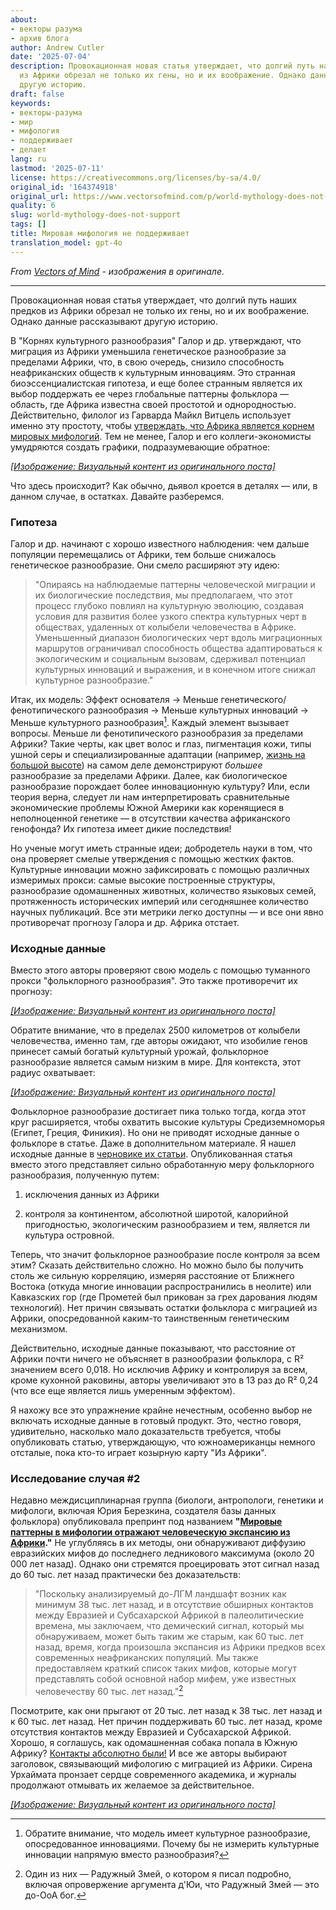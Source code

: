 ```yaml
---
about:
- векторы разума
- архив блога
author: Andrew Cutler
date: '2025-07-04'
description: Провокационная новая статья утверждает, что долгий путь наших предков
  из Африки обрезал не только их гены, но и их воображение. Однако данные рассказывают
  другую историю.
draft: false
keywords:
- векторы-разума
- мир
- мифология
- поддерживает
- делает
lang: ru
lastmod: '2025-07-11'
license: https://creativecommons.org/licenses/by-sa/4.0/
original_id: '164374918'
original_url: https://www.vectorsofmind.com/p/world-mythology-does-not-support
quality: 6
slug: world-mythology-does-not-support
tags: []
title: Мировая мифология не поддерживает
translation_model: gpt-4o
---
```


*From [Vectors of Mind](https://www.vectorsofmind.com/p/world-mythology-does-not-support) - изображения в оригинале.*

---

Провокационная новая статья утверждает, что долгий путь наших предков из Африки обрезал не только их гены, но и их воображение. Однако данные рассказывают другую историю.

В "Корнях культурного разнообразия" Галор и др. утверждают, что миграция из Африки уменьшила генетическое разнообразие за пределами Африки, что, в свою очередь, снизило способность неафриканских обществ к культурным инновациям. Это странная биоэссенциалистская гипотеза, и еще более странным является их выбор поддержать ее через глобальные паттерны фольклора — область, где Африка известна своей простотой и однородностью. Действительно, филолог из Гарварда Майкл Витцель использует именно эту простоту, чтобы [утверждать, что Африка является корнем мировых мифологий](https://www.amazon.ca/Origins-Worlds-Mythologies-Michael-Witzel/dp/0199812853). Тем не менее, Галор и его коллеги-экономисты умудряются создать графики, подразумевающие обратное:

[*[Изображение: Визуальный контент из оригинального поста]*](https://substackcdn.com/image/fetch/$s_!4TCD!,f_auto,q_auto:good,fl_progressive:steep/https%3A%2F%2Fsubstack-post-media.s3.amazonaws.com%2Fpublic%2Fimages%2Fb7a1aaf2-21ba-45ea-8127-2d61960320b9_1946x1272.png)

Что здесь происходит? Как обычно, дьявол кроется в деталях — или, в данном случае, в остатках. Давайте разберемся.

### **Гипотеза**

Галор и др. начинают с хорошо известного наблюдения: чем дальше популяции перемещались от Африки, тем больше снижалось генетическое разнообразие. Они смело расширяют эту идею:

> "Опираясь на наблюдаемые паттерны человеческой миграции и их биологические последствия, мы предполагаем, что этот процесс глубоко повлиял на культурную эволюцию, создавая условия для развития более узкого спектра культурных черт в обществах, удаленных от колыбели человечества в Африке. Уменьшенный диапазон биологических черт вдоль миграционных маршрутов ограничивал способность общества адаптироваться к экологическим и социальным вызовам, сдерживал потенциал культурных инноваций и выражения, и в конечном итоге снижал культурное разнообразие."

Итак, их модель: Эффект основателя → Меньше генетического/фенотипического разнообразия → Меньше культурных инноваций → Меньше культурного разнообразия[^1]. Каждый элемент вызывает вопросы. Меньше ли фенотипического разнообразия за пределами Африки? Такие черты, как цвет волос и глаз, пигментация кожи, типы ушной серы и специализированные адаптации (например, [жизнь на большой высоте](https://en.wikipedia.org/wiki/High-altitude_adaptation_in_humans)) на самом деле демонстрируют _большее_ разнообразие за пределами Африки. Далее, как биологическое разнообразие порождает более инновационную культуру? Или, если теория верна, следует ли нам интерпретировать сравнительные экономические проблемы Южной Америки как коренящиеся в неполноценной генетике — в отсутствии качества африканского генофонда? Их гипотеза имеет дикие последствия!

Но ученые могут иметь странные идеи; добродетель науки в том, что она проверяет смелые утверждения с помощью жестких фактов. Культурные инновации можно зафиксировать с помощью различных измеримых прокси: самые высокие построенные структуры, разнообразие одомашненных животных, количество языковых семей, протяженность исторических империй или сегодняшнее количество научных публикаций. Все эти метрики легко доступны — и все они явно противоречат прогнозу Галора и др. Африка отстает.

### Исходные данные

Вместо этого авторы проверяют свою модель с помощью туманного прокси "фольклорного разнообразия". Это также противоречит их прогнозу:

[*[Изображение: Визуальный контент из оригинального поста]*](https://substackcdn.com/image/fetch/$s_!XH1m!,f_auto,q_auto:good,fl_progressive:steep/https%3A%2F%2Fsubstack-post-media.s3.amazonaws.com%2Fpublic%2Fimages%2Fa0060847-b29a-4bba-9985-f811f2396a76_2014x1440.png)

Обратите внимание, что в пределах 2500 километров от колыбели человечества, именно там, где авторы ожидают, что изобилие генов принесет самый богатый культурный урожай, фольклорное разнообразие является самым низким в мире. Для контекста, этот радиус охватывает:

[*[Изображение: Визуальный контент из оригинального поста]*](https://substackcdn.com/image/fetch/$s_!jnTs!,f_auto,q_auto:good,fl_progressive:steep/https%3A%2F%2Fsubstack-post-media.s3.amazonaws.com%2Fpublic%2Fimages%2F0c14598b-7c50-4ee9-ba05-73c4736ed6fc_1580x1563.png)

Фольклорное разнообразие достигает пика только тогда, когда этот круг расширяется, чтобы охватить высокие культуры Средиземноморья (Египет, Греция, Финикия). Но они не приводят исходные данные о фольклоре в статье. Даже в дополнительном материале. Я нашел исходные данные в [черновике их статьи](https://economics.brown.edu/sites/default/files/papers/Bravo%20Working%20Paper%20_%202023-002.pdf). Опубликованная статья вместо этого представляет сильно обработанную меру фольклорного разнообразия, полученную путем:

 1. исключения данных из Африки

 2. контроля за континентом, абсолютной широтой, калорийной пригодностью, экологическим разнообразием и тем, является ли культура островной.

Теперь, что значит фольклорное разнообразие после контроля за всем этим? Сказать действительно сложно. Но можно было бы получить столь же сильную корреляцию, измеряя расстояние от Ближнего Востока (откуда многие инновации распространились в неолите) или Кавказских гор (где Прометей был прикован за грех дарования людям технологий). Нет причин связывать остатки фольклора с миграцией из Африки, опосредованной каким-то таинственным генетическим механизмом.

Действительно, исходные данные показывают, что расстояние от Африки почти ничего не объясняет в разнообразии фольклора, с R² значением всего 0,018. Но исключив Африку и контролируя за всем, кроме кухонной раковины, авторы увеличивают это в 13 раз до R² 0,24 (что все еще является лишь умеренным эффектом).

Я нахожу все это упражнение крайне нечестным, особенно выбор не включать исходные данные в готовый продукт. Это, честно говоря, удивительно, насколько мало доказательств требуется, чтобы опубликовать статью, утверждающую, что южноамериканцы немного отсталые, пока кто-то играет козырную карту "Из Африки".

### Исследование случая #2

Недавно междисциплинарная группа (биологи, антропологи, генетики и мифологи, включая Юрия Березкина, создателя базы данных фольклора) опубликовала препринт под названием **"[Мировые паттерны в мифологии отражают человеческую экспансию из Африки](https://www.biorxiv.org/content/10.1101/2025.01.24.634692v1)."** Не углубляясь в их методы, они обнаруживают диффузию евразийских мифов до последнего ледникового максимума (около 20 000 лет назад). Однако они стремятся проецировать этот сигнал назад до 60 тыс. лет назад практически без доказательств:

> "Поскольку анализируемый до-ЛГМ ландшафт возник как минимум 38 тыс. лет назад, и в отсутствие обширных контактов между Евразией и Субсахарской Африкой в палеолитические времена, мы заключаем, что демический сигнал, который мы обнаруживаем, может быть таким же старым, как 60 тыс. лет назад, время, когда произошла экспансия из Африки предков всех современных неафриканских популяций. Мы также предоставляем краткий список таких мифов, которые могут представлять собой основной набор мифем, уже известных человечеству 60 тыс. лет назад."[^2]

Посмотрите, как они прыгают от 20 тыс. лет назад к 38 тыс. лет назад и к 60 тыс. лет назад. Нет причин поддерживать 60 тыс. лет назад, кроме отсутствия контактов между Евразией и Субсахарской Африкой. Хорошо, я соглашусь, как одомашненная собака попала в Южную Африку? [Контакты абсолютно были!](https://www.vectorsofmind.com/p/evidence-for-global-cultural-diffusion) И все же авторы выбирают заголовок, связывающий мифологию с миграцией из Африки. Сирена Урхаймата пронзает сердце современного академика, и журналы продолжают отмывать их желаемое за действительное.

[*[Изображение: Визуальный контент из оригинального поста]*](https://substackcdn.com/image/fetch/$s_!-0ls!,f_auto,q_auto:good,fl_progressive:steep/https%3A%2F%2Fsubstack-post-media.s3.amazonaws.com%2Fpublic%2Fimages%2F889d5898-360f-44fa-a6d5-69a331904dfc_1536x1024.png)

[^1]: Обратите внимание, что модель имеет культурное разнообразие, опосредованное инновациями. Почему бы не измерить культурные инновации напрямую вместо разнообразия?

[^2]: Один из них — Радужный Змей, о котором я писал подробно, включая опровержение аргумента д'Юи, что Радужный Змей — это до-ОоА бог.